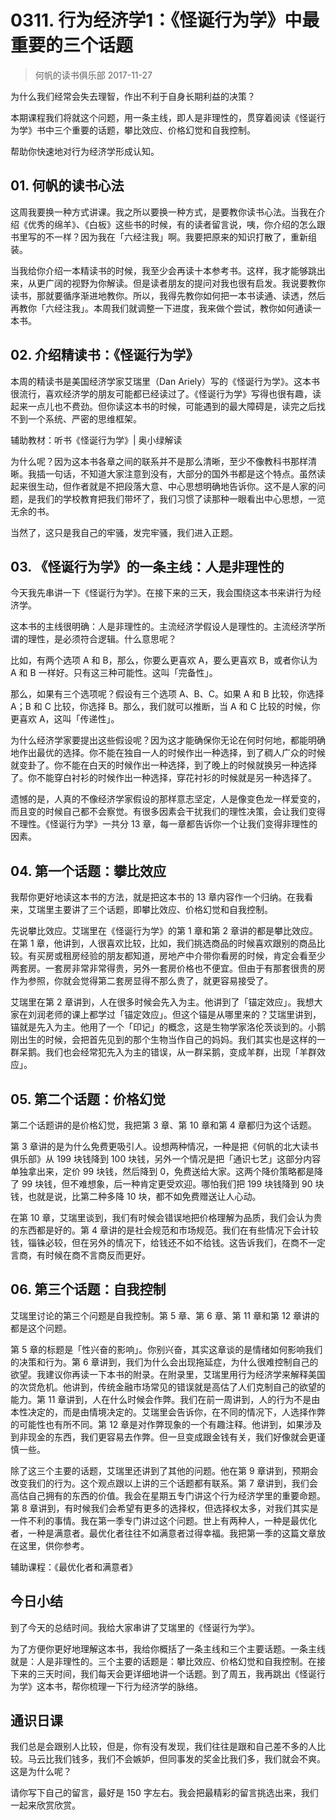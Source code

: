 # 0311. 行为经济学1：《怪诞行为学》中最重要的三个话题
> 何帆的读书俱乐部
2017-11-27

为什么我们经常会失去理智，作出不利于自身长期利益的决策？

本期课程我们将就这个问题，用一条主线，即人是非理性的，贯穿着阅读《怪诞行为学》书中三个重要的话题，攀比效应、价格幻觉和自我控制。

帮助你快速地对行为经济学形成认知。

## 01. 何帆的读书心法

这周我要换一种方式讲课。我之所以要换一种方式，是要教你读书心法。当我在介绍《优秀的绵羊》、《白板》这些书的时候，有的读者留言说，咦，你介绍的怎么跟书里写的不一样？因为我在「六经注我」啊。我要把原来的知识打散了，重新组装。

当我给你介绍一本精读书的时候，我至少会再读十本参考书。这样，我才能够跳出来，从更广阔的视野为你解读。但是读者朋友的提问对我也很有启发。我说要教你读书，那就要循序渐进地教你。所以，我得先教你如何把一本书读通、读透，然后再教你「六经注我」。本周我们就调整一下进度，我来做个尝试，教你如何通读一本书。

## 02. 介绍精读书：《怪诞行为学》

本周的精读书是美国经济学家艾瑞里（Dan Ariely）写的《怪诞行为学》。这本书很流行，喜欢经济学的朋友可能都已经读过了。《怪诞行为学》写得也很有趣，读起来一点儿也不费劲。但你读这本书的时候，可能遇到的最大障碍是，读完之后找不到一个系统、严密的思维框架。

辅助教材：听书《怪诞行为学》| 奥小绿解读

为什么呢？因为这本书各章之间的联系并不是那么清晰，至少不像教科书那样清晰。我插一句话，不知道大家注意到没有，大部分的国外书都是这个特点。虽然读起来很生动，但作者就是不把段落大意、中心思想明确地告诉你。这不是人家的问题，是我们的学校教育把我们带坏了，我们习惯了读那种一眼看出中心思想，一览无余的书。

当然了，这只是我自己的牢骚，发完牢骚，我们进入正题。

## 03. 《怪诞行为学》的一条主线：人是非理性的

今天我先串讲一下《怪诞行为学》。在接下来的三天，我会围绕这本书来讲行为经济学。

这本书的主线很明确：人是非理性的。主流经济学假设人是理性的。主流经济学所谓的理性，是必须符合逻辑。什么意思呢？

比如，有两个选项 A 和 B，那么，你要么更喜欢 A，要么更喜欢 B，或者你认为 A 和 B 一样好。只有这三种可能性。这叫「完备性」。

那么，如果有三个选项呢？假设有三个选项 A、B、C。如果 A 和 B 比较，你选择 A；B 和 C 比较，你选择 B。那么，我们就可以推断，当 A 和 C 比较的时候，你更喜欢 A，这叫「传递性」。

为什么经济学家要提出这些假设呢？因为这才能确保你无论在何时何地，都能明确地作出最优的选择。你不能在独自一人的时候作出一种选择，到了稠人广众的时候就变卦了。你不能在白天的时候作出一种选择，到了晚上的时候就换另一种选择了。你不能穿白衬衫的时候作出一种选择，穿花衬衫的时候就是另一种选择了。

遗憾的是，人真的不像经济学家假设的那样意志坚定，人是像变色龙一样爱变的，而且变的时候自己都不会察觉。有很多因素会干扰我们的理性决策，会让我们变得不理性。《怪诞行为学》一共分 13 章，每一章都告诉你一个让我们变得非理性的因素。

## 04. 第一个话题：攀比效应

我帮你更好地读这本书的方法，就是把这本书的 13 章内容作一个归纳。在我看来，艾瑞里主要讲了三个话题，即攀比效应、价格幻觉和自我控制。

先说攀比效应。艾瑞里在《怪诞行为学》的第 1 章和第 2 章讲的都是攀比效应。在第 1 章，他讲到，人很喜欢比较，比如，我们挑选商品的时候喜欢跟别的商品比较。有买房或租房经验的朋友都知道，房地产中介带你看房的时候，肯定会看至少两套房。一套房非常非常得贵，另外一套房价格也不便宜。但由于有那套很贵的房作为参照，你就会觉得第二套房显得不那么贵了，就更容易接受了。

艾瑞里在第 2 章讲到，人在很多时候会先入为主。他讲到了「锚定效应」。我想大家在刘润老师的课上都学过「锚定效应」。但这个锚是从哪里来的？艾瑞里讲到，锚就是先入为主。他用了一个「印记」的概念，这是生物学家洛伦茨谈到的。小鹅刚出生的时候，会把首先见到的那个生物当作自己的妈妈。我们其实也是这样的一群呆鹅。我们也会经常犯先入为主的错误，从一群呆鹅，变成羊群，出现「羊群效应」。

## 05. 第二个话题：价格幻觉

第二个话题讲的是价格幻觉，我把第 3 章、第 10 章和第 4 章都归为这个话题。

第 3 章讲的是为什么免费更吸引人。设想两种情况，一种是把《何帆的北大读书俱乐部》从 199 块钱降到 100 块钱，另外一个情况是把「通识七艺」这部分内容单独拿出来，定价 99 块钱，然后降到 0，免费送给大家。这两个降价策略都是降了 99 块钱，但不难想象，后一种肯定更受欢迎。哪怕我们把 199 块钱降到 90 块钱，也就是说，比第二种多降 10 块，都不如免费赠送让人心动。

在第 10 章，艾瑞里谈到，我们有时候会错误地把价格理解为品质，我们会认为贵的东西都是好的。第 4 章讲的是社会规范和市场规范。我们在有些情况下会计较钱，锱铢必较，但在另外的情况下，给钱还不如不给钱。这告诉我们，在商不一定言商，有时候在商不言商反而更好。

## 06. 第三个话题：自我控制

艾瑞里讨论的第三个问题是自我控制。第 5 章、第 6 章、第 11 章和第 12 章讲的都是这个问题。

第 5 章的标题是「性兴奋的影响」。你别兴奋，其实这章谈的是情绪如何影响我们的决策和行为。第 6 章讲到，我们为什么会出现拖延症，为什么很难控制自己的欲望。我建议你再读一下本书的附录。在附录里，艾瑞里用行为经济学来解释美国的次贷危机。他讲到，传统金融市场常见的错误就是高估了人们克制自己的欲望的能力。第 11 章讲到，人在什么时候会作弊。我们在前一周讲到，人的行为不是由本性决定的，而是由情境决定的。艾瑞里会告诉你，在不同的情况下，人选择作弊的可能性也有所不同。第 12 章是对作弊现象的一个有趣注释。他讲到，如果涉及到非现金的东西，我们更容易去作弊。但一旦变成跟金钱有关，我们好像就会更谨慎一些。

除了这三个主要的话题，艾瑞里还讲到了其他的问题。他在第 9 章讲到，预期会改变我们的行为。这个观点跟以上讲的三个话题都有联系。第 7 章讲到，我们会高估自己拥有的东西的价值。我会在星期五专门讲这个行为经济学里的重要命题。第 8 章讲到，有时候我们会希望有更多的选择权，但选择权太多，对我们其实是一件不利的事情。我在第一季专门讲过这个问题。世上有两种人，一种是最优化者，一种是满意者。最优化者往往不如满意者过得幸福。我把第一季的这篇文章放在这里，供你参考。

辅助课程：《最优化者和满意者》

## 今日小结

到了今天的总结时间。我给大家串讲了艾瑞里的《怪诞行为学》。

为了方便你更好地理解这本书，我给你概括了一条主线和三个主要话题。一条主线就是：人是非理性的。三个主要的话题是：攀比效应、价格幻觉和自我控制。在接下来的三天时间，我们每天会更详细地讲一个话题。到了周五，我再跳出《怪诞行为学》这本书，帮你梳理一下行为经济学的脉络。

## 通识日课

我们总是会跟别人比较，但是，你有没有发现，我们往往是跟和自己差不多的人比较。马云比我们钱多，我们不会嫉妒，但同事发的奖金比我们多，我们就会不爽。这是为什么呢？

请你写下自己的留言，最好是 150 字左右。我会把最精彩的留言挑选出来，我们一起来欣赏欣赏。




